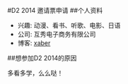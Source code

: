 #D2 2014 邀请票申请
##个人资料

* 兴趣: 动漫、看书、听歌、电影、日语
* 公司: 互秀电子商务有限公司
* 博客: [xaber](http://xaber.co)

##想参加D2 2014的原因

  多看多学，么么哒！
